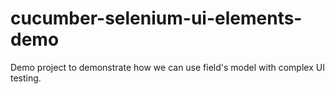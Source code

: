 # cucumber-selenium-ui-elements-demo
Demo project to demonstrate how we can use field's model with complex UI testing. 
